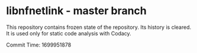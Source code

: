 # libnfnetlink - master branch

This repository contains frozen state of the repository.
Its history is cleared. It is used only for static code
analysis with Codacy.

Commit Time: 1699951878